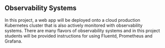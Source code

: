## Observability Systems ##
In this project, a web app will be deployed onto a cloud production Kubernetes cluster that is also actively monitored with observability systems.
There are many flavors of observability systems and in this project students will be provided instructions for using Fluentd, Prometheus and Grafana.
